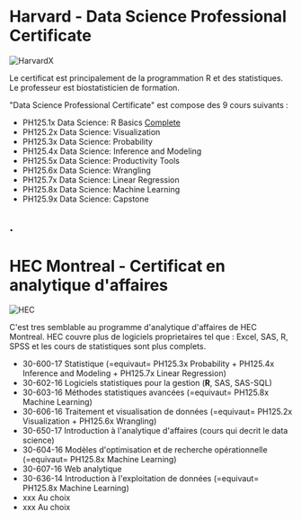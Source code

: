 # Harvard - Data Science Professional Certificate

![HarvardX](https://www.edx.org/sites/default/files/school/image/banner/harvardx.jpg)

Le certificat est principalement de la programmation R et des statistiques. Le professeur est biostatisticien de formation.

"Data Science Professional Certificate" est compose des 9 cours suivants :

* PH125.1x Data Science: R Basics
[Complete](https://courses.edx.org/certificates/3bd6534cff1441729903746548aa0314)
* PH125.2x Data Science: Visualization
* PH125.3x Data Science: Probability
* PH125.4x Data Science: Inference and Modeling
* PH125.5x Data Science: Productivity Tools
* PH125.6x Data Science: Wrangling
* PH125.7x Data Science: Linear Regression
* PH125.8x Data Science: Machine Learning
* PH125.9x Data Science: Capstone

.
----------
# HEC Montreal - Certificat en analytique d'affaires

![HEC](https://www.hec.ca/images/comelect/d-decou-lg.jpg)

C'est tres semblable au programme d'analytique d'affaires de HEC Montreal. HEC couvre plus de logiciels proprietaires tel que : Excel, SAS, R, SPSS et les cours de statistiques sont plus complets.

* 30-600-17 Statistique (=equivaut= PH125.3x Probability + PH125.4x Inference and Modeling + PH125.7x Linear Regression)
* 30-602-16 Logiciels statistiques pour la gestion (**R**, SAS, SAS-SQL)
* 30-603-16 Méthodes statistiques avancées (=equivaut= PH125.8x Machine Learning)
* 30-606-16 Traitement et visualisation de données (=equivaut= PH125.2x Visualization + PH125.6x Wrangling)
* 30-650-17 Introduction à l'analytique d'affaires (cours qui decrit le data science)
* 30-604-16 Modèles d'optimisation et de recherche opérationnelle (=equivaut= PH125.8x Machine Learning)
* 30-607-16 Web analytique
* 30-636-14 Introduction à l'exploitation de données (=equivaut= PH125.8x Machine Learning)
* xxx Au choix
* xxx Au choix

